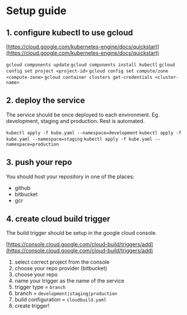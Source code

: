 # Setup guide

## 1. configure kubectl to use gcloud

[https://cloud.google.com/kubernetes-engine/docs/quickstart](https://cloud.google.com/kubernetes-engine/docs/quickstart)

`gcloud components update`
`gcloud components install kubectl`
`gcloud config set project <project-id>`
`gcloud config set compute/zone <compute-zone>`
`gcloud container clusters get-credentials <cluster-name>`

## 2. deploy the service

The service should be once deployed to each environment. Eg. development, staging and production. Rest is automated.

`kubectl apply -f kube.yaml --namespace=development`
`kubectl apply -f kube.yaml --namespace=staging`
`kubectl apply -f kube.yaml --namespace=production`

## 3. push your repo

You should host your repository in one of the places:

- github
- bitbucket
- gcr

## 4. create cloud build trigger

The build trigger should be setup in the google cloud console.

[https://console.cloud.google.com/cloud-build/triggers/add](https://console.cloud.google.com/cloud-build/triggers/add)

1. select correct project from the console
2. choose your repo provider (bitbucket)
3. choose your repo
4. name your trigger as the name of the service
5. trigger type = `branch`
6. branch = `development|staging|production`
7. build configuration = `cloudbuild.yaml`
8. create trigger!

